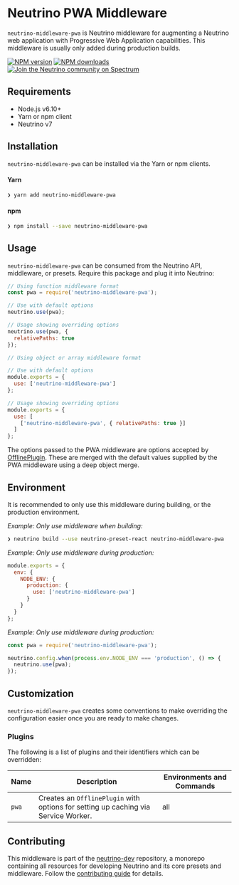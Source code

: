 # Neutrino PWA Middleware

`neutrino-middleware-pwa` is Neutrino middleware for augmenting a Neutrino web application with Progressive Web
Application capabilities. This middleware is usually only added during production builds.

[![NPM version][npm-image]][npm-url]
[![NPM downloads][npm-downloads]][npm-url]
[![Join the Neutrino community on Spectrum][spectrum-image]][spectrum-url]

## Requirements

- Node.js v6.10+
- Yarn or npm client
- Neutrino v7

## Installation

`neutrino-middleware-pwa` can be installed via the Yarn or npm clients.

#### Yarn

```bash
❯ yarn add neutrino-middleware-pwa
```

#### npm

```bash
❯ npm install --save neutrino-middleware-pwa
```

## Usage

`neutrino-middleware-pwa` can be consumed from the Neutrino API, middleware, or presets. Require this package
and plug it into Neutrino:

```js
// Using function middleware format
const pwa = require('neutrino-middleware-pwa');

// Use with default options
neutrino.use(pwa);

// Usage showing overriding options
neutrino.use(pwa, {
  relativePaths: true
});
```

```js
// Using object or array middleware format

// Use with default options
module.exports = {
  use: ['neutrino-middleware-pwa']
};

// Usage showing overriding options
module.exports = {
  use: [
    ['neutrino-middleware-pwa', { relativePaths: true }]
  ]
};
```

The options passed to the PWA middleware are options accepted by
[OfflinePlugin](https://github.com/NekR/offline-plugin). These are merged with the default values supplied by the PWA
middleware using a deep object merge.

## Environment

It is recommended to only use this middleware during building, or the production environment.

_Example: Only use middleware when building:_

```bash
❯ neutrino build --use neutrino-preset-react neutrino-middleware-pwa
```

_Example: Only use middleware during production:_

```js
module.exports = {
  env: {
    NODE_ENV: {
      production: {
        use: ['neutrino-middleware-pwa']
      }
    }
  }
};
```

_Example: Only use middleware during production:_

```js
const pwa = require('neutrino-middleware-pwa');

neutrino.config.when(process.env.NODE_ENV === 'production', () => {
  neutrino.use(pwa);
});
```

## Customization

`neutrino-middleware-pwa` creates some conventions to make overriding the configuration easier once you are ready to
make changes.

### Plugins

The following is a list of plugins and their identifiers which can be overridden:

| Name | Description | Environments and Commands |
| --- | --- | --- |
| `pwa` | Creates an `OfflinePlugin` with options for setting up caching via Service Worker. | all |

## Contributing

This middleware is part of the [neutrino-dev](https://github.com/mozilla-neutrino/neutrino-dev) repository, a monorepo
containing all resources for developing Neutrino and its core presets and middleware. Follow the
[contributing guide](https://neutrino.js.org/contributing) for details.

[npm-image]: https://img.shields.io/npm/v/neutrino-middleware-pwa.svg
[npm-downloads]: https://img.shields.io/npm/dt/neutrino-middleware-pwa.svg
[npm-url]: https://npmjs.org/package/neutrino-middleware-pwa
[spectrum-image]: https://withspectrum.github.io/badge/badge.svg
[spectrum-url]: https://spectrum.chat/neutrino
